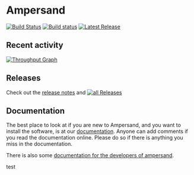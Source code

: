 # Ampersand 

[![Build Status](https://travis-ci.org/AmpersandTarski/Ampersand.svg?branch=master)](https://travis-ci.org/AmpersandTarski/Ampersand)
[![Build status](https://ci.appveyor.com/api/projects/status/ai0pwvb7corwkjjm?svg=true)](https://ci.appveyor.com/project/hanjoosten/ampersand)
[![Latest Release](https://img.shields.io/github/release/AmpersandTarski/Ampersand.svg)](https://github.com/AmpersandTarski/Ampersand/releases/latest)

## Recent activity 
[![Throughput Graph](https://graphs.waffle.io/AmpersandTarski/Ampersand/throughput.svg)](https://waffle.io/AmpersandTarski/Ampersand/metrics)

## Releases
Check out the [release notes](https://github.com/AmpersandTarski/Ampersand/blob/development/ReleaseNotes.md) and [![all Releases](https://img.shields.io/github/release/AmpersandTarski/Ampersand.svg)](https://github.com/AmpersandTarski/Ampersand/releases)

## Documentation

The best place to look at if you are new to Ampersand, and you want to install the software, is at our [documentation](http://ampersandtarski.gitbooks.io/documentation/). Anyone can add comments if you read the documentation online. Please do so if there is anything you miss in the documentation. 

There is also some [documentation for the developers of ampersand](http://ampersandtarski.gitbooks.io/the-tools-we-use-for-ampersand/). 

test
